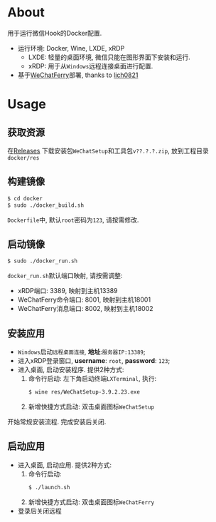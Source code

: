 # About
用于运行微信Hook的Docker配置.
*   运行环境: Docker, Wine, LXDE, xRDP
    -   LXDE: 轻量的桌面环境, 微信只能在图形界面下安装和运行.
    -   xRDP: 用于从``Windows``远程连接桌面进行配置.
*   基于[WeChatFerry](https://github.com/lich0821/WeChatFerry)部署, thanks to [lich0821](https://github.com/lich0821/WeChatFerry/commits?author=lich0821)

# Usage
## 获取资源
在[Releases](https://github.com/Saroth/docker_wechat/releases)
下载安装包``WeChatSetup``和工具包``v??.?.?.zip``, 放到工程目录``docker/res``

## 构建镜像
```sh
$ cd docker
$ sudo ./docker_build.sh
```

``Dockerfile``中, 默认``root``密码为``123``, 请按需修改.

## 启动镜像
```sh
$ sudo ./docker_run.sh
```

``docker_run.sh``默认端口映射, 请按需调整:
*   xRDP端口: 3389, 映射到主机13389
*   WeChatFerry命令端口: 8001, 映射到主机18001
*   WeChatFerry消息端口: 8002, 映射到主机18002

## 安装应用
*   ``Windows``启动``远程桌面连接``, **地址**:``服务器IP:13389``;
*   进入xRDP登录窗口, **username**: ``root``, **password**: ``123``;
*   进入桌面, 启动安装程序. 提供2种方式:
    1.  命令行启动: 左下角启动终端``LXTerminal``, 执行:
        ```sh
        $ wine res/WeChatSetup-3.9.2.23.exe
        ```
    2.  新增快捷方式启动: 双击桌面图标``WeChatSetup``

开始常规安装流程. 完成安装后关闭.

## 启动应用
*   进入桌面, 启动应用. 提供2种方式:
    1.  命令行启动:
        ```sh
        $ ./launch.sh
        ```
    2.  新增快捷方式启动: 双击桌面图标``WeChatFerry``
*   登录后关闭远程

